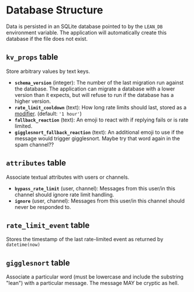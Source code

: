 # Database Structure

Data is persisted in an SQLite database pointed to by the `LEAN_DB` environment variable. The application will automatically create this database if the file does not exist.

## `kv_props` table

Store arbitrary values by text keys.

- **`schema_version`** (integer): The number of the last migration run against the database. The application can migrate a database with a lower version than it expects, but will refuse to run if the database has a higher version.
- **`rate_limit_cooldown`** (text): How long rate limits should last, stored as a [modifier](https://sqlite.org/lang_datefunc.html#modifiers). (default: `'1 hour'`)
- **`fallback_reaction`** (text): An emoji to react with if replying fails or is rate limited.
- **`gigglesnort_fallback_reaction`** (text): An additional emoji to use if the message would trigger gigglesnort. Maybe try that word again in the spam channel??

## `attributes` table

Associate textual attributes with users or channels.

- **`bypass_rate_limit`** (user, channel): Messages from this user/in this channel should ignore rate limit handling.
- **`ignore`** (user, channel): Messages from this user/in this channel should never be responded to.

## `rate_limit_event` table

Stores the timestamp of the last rate-limited event as returned by `datetime(now)`

## `gigglesnort` table

Associate a particular word (must be lowercase and include the substring "lean") with a particular message. The message MAY be cryptic as hell.
